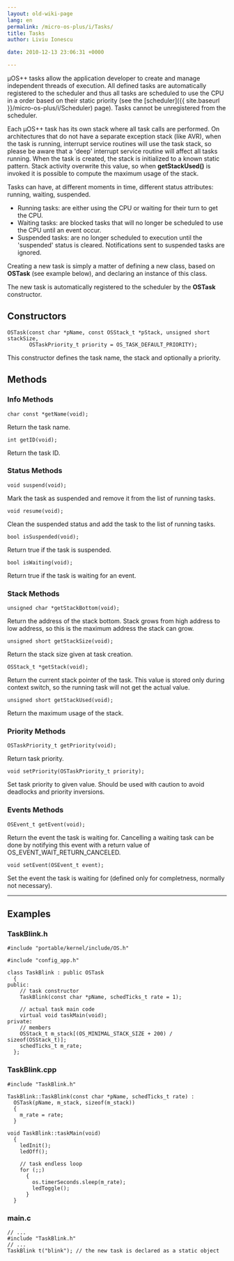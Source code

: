 ```yaml
---
layout: old-wiki-page
lang: en
permalink: /micro-os-plus/i/Tasks/
title: Tasks
author: Liviu Ionescu

date: 2010-12-13 23:06:31 +0000

---
```


µOS++ tasks allow the application developer to create and manage independent threads of execution. All defined tasks are automatically registered to the scheduler and thus all tasks are scheduled to use the CPU in a order based on their static priority (see the [scheduler]({{ site.baseurl }}/micro-os-plus/i/Scheduler) page). Tasks cannot be unregistered from the scheduler.

Each µOS++ task has its own stack where all task calls are performed. On architectures that do not have a separate exception stack (like AVR), when the task is running, interrupt service routines will use the task stack, so please be aware that a 'deep' interrupt service routine will affect all tasks running. When the task is created, the stack is initialized to a known static pattern. Stack activity overwrite this value, so when **getStackUsed()** is invoked it is possible to compute the maximum usage of the stack.

Tasks can have, at different moments in time, different status attributes: running, waiting, suspended.

-   Running tasks: are either using the CPU or waiting for their turn to get the CPU.
-   Waiting tasks: are blocked tasks that will no longer be scheduled to use the CPU until an event occur.
-   Suspended tasks: are no longer scheduled to execution until the 'suspended' status is cleared. Notifications sent to suspended tasks are ignored.

Creating a new task is simply a matter of defining a new class, based on **OSTask** (see example below), and declaring an instance of this class.

The new task is automatically registered to the scheduler by the **OSTask** constructor.

Constructors
------------

    OSTask(const char *pName, const OSStack_t *pStack, unsigned short stackSize,
           OSTaskPriority_t priority = OS_TASK_DEFAULT_PRIORITY);

This constructor defines the task name, the stack and optionally a priority.

Methods
-------

### Info Methods

    char const *getName(void);

Return the task name.

    int getID(void);

Return the task ID.

### Status Methods

    void suspend(void);

Mark the task as suspended and remove it from the list of running tasks.

    void resume(void);

Clean the suspended status and add the task to the list of running tasks.

    bool isSuspended(void);

Return true if the task is suspended.

    bool isWaiting(void);

Return true if the task is waiting for an event.

### Stack Methods

    unsigned char *getStackBottom(void);

Return the address of the stack bottom. Stack grows from high address to low address, so this is the maximum address the stack can grow.

    unsigned short getStackSize(void);

Return the stack size given at task creation.

    OSStack_t *getStack(void);

Return the current stack pointer of the task. This value is stored only during context switch, so the running task will not get the actual value.

    unsigned short getStackUsed(void);

Return the maximum usage of the stack.

### Priority Methods

    OSTaskPriority_t getPriority(void);

Return task priority.

    void setPriority(OSTaskPriority_t priority);

Set task priority to given value. Should be used with caution to avoid deadlocks and priority inversions.

### Events Methods

    OSEvent_t getEvent(void);

Return the event the task is waiting for. Cancelling a waiting task can be done by notifying this event with a return value of OS_EVENT_WAIT_RETURN_CANCELED.

    void setEvent(OSEvent_t event);

Set the event the task is waiting for (defined only for completness, normally not necessary).

* * * * *

Examples
--------

### TaskBlink.h

    #include "portable/kernel/include/OS.h"

    #include "config_app.h"

    class TaskBlink : public OSTask
      {
    public:
        // task constructor
        TaskBlink(const char *pName, schedTicks_t rate = 1);

        // actual task main code
        virtual void taskMain(void);
    private:
        // members
        OSStack_t m_stack[(OS_MINIMAL_STACK_SIZE + 200) / sizeof(OSStack_t)];
        schedTicks_t m_rate;
      };

### TaskBlink.cpp

    #include "TaskBlink.h"

    TaskBlink::TaskBlink(const char *pName, schedTicks_t rate) :
      OSTask(pName, m_stack, sizeof(m_stack))
      {
        m_rate = rate;
      }

    void TaskBlink::taskMain(void)
      {
        ledInit();
        ledOff();

        // task endless loop
        for (;;)
          {
            os.timerSeconds.sleep(m_rate);
            ledToggle();
          }
      }

### main.c

    // ...
    #include "TaskBlink.h"
    // ...
    TaskBlink t("blink"); // the new task is declared as a static object

